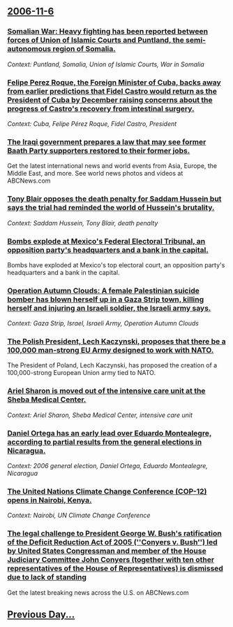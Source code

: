 ## [2006-11-6](/news/2006/11/6/index.md)

### [ Somalian War: Heavy fighting has been reported between forces of Union of Islamic Courts and Puntland, the semi-autonomous region of Somalia. ](/news/2006/11/6/somalian-war-heavy-fighting-has-been-reported-between-forces-of-union-of-islamic-courts-and-puntland-the-semi-autonomous-region-of-somali.md)
_Context: Puntland, Somalia, Union of Islamic Courts, War in Somalia_

### [ Felipe Perez Roque, the Foreign Minister of Cuba, backs away from earlier predictions that Fidel Castro would return as the President of Cuba by December raising concerns about the progress of Castro's recovery from intestinal surgery. ](/news/2006/11/6/felipe-pa-c-rez-roque-the-foreign-minister-of-cuba-backs-away-from-earlier-predictions-that-fidel-castro-would-return-as-the-president-of-c.md)
_Context: Cuba, Felipe Pérez Roque, Fidel Castro, President_

### [ The Iraqi government prepares a law that may see former Baath Party supporters restored to their former jobs. ](/news/2006/11/6/the-iraqi-government-prepares-a-law-that-may-see-former-baath-party-supporters-restored-to-their-former-jobs.md)
Get the latest international news and world events from Asia, Europe, the Middle East, and more. See world news photos and videos at ABCNews.com

### [ Tony Blair opposes the death penalty for Saddam Hussein but says the trial had reminded the world of Hussein's brutality. ](/news/2006/11/6/tony-blair-opposes-the-death-penalty-for-saddam-hussein-but-says-the-trial-had-reminded-the-world-of-hussein-s-brutality.md)
_Context: Saddam Hussein, Tony Blair, death penalty_

### [ Bombs explode at Mexico's Federal Electoral Tribunal, an opposition party's headquarters and a bank in the capital. ](/news/2006/11/6/bombs-explode-at-mexico-s-federal-electoral-tribunal-an-opposition-party-s-headquarters-and-a-bank-in-the-capital.md)
Bombs have exploded at Mexico&#39;s top electoral court, an opposition party&#39;s headquarters and a bank in the capital.

### [ Operation Autumn Clouds: A female Palestinian suicide bomber has blown herself up in a Gaza Strip town, killing herself and injuring an Israeli soldier, the Israeli army says. ](/news/2006/11/6/operation-autumn-clouds-a-female-palestinian-suicide-bomber-has-blown-herself-up-in-a-gaza-strip-town-killing-herself-and-injuring-an-isr.md)
_Context: Gaza Strip, Israel, Israeli Army, Operation Autumn Clouds_

### [ The Polish President, Lech Kaczynski, proposes that there be a 100,000 man-strong EU Army designed to work with NATO. ](/news/2006/11/6/the-polish-president-lech-kaczyaski-proposes-that-there-be-a-100-000-man-strong-eu-army-designed-to-work-with-nato.md)
The President of Poland, Lech Kaczynski, has proposed the creation of a 100,000-strong European Union army tied to NATO.

### [ Ariel Sharon is moved out of the intensive care unit at the Sheba Medical Center. ](/news/2006/11/6/ariel-sharon-is-moved-out-of-the-intensive-care-unit-at-the-sheba-medical-center.md)
_Context: Ariel Sharon, Sheba Medical Center, intensive care unit_

### [ Daniel Ortega has an early lead over Eduardo Montealegre, according to partial results from the general elections in Nicaragua. ](/news/2006/11/6/daniel-ortega-has-an-early-lead-over-eduardo-montealegre-according-to-partial-results-from-the-general-elections-in-nicaragua.md)
_Context: 2006 general election, Daniel Ortega, Eduardo Montealegre, Nicaragua_

### [ The United Nations Climate Change Conference (COP-12) opens in Nairobi, Kenya. ](/news/2006/11/6/the-united-nations-climate-change-conference-cop-12-opens-in-nairobi-kenya.md)
_Context: Nairobi, UN Climate Change Conference_

### [ The legal challenge to President George W. Bush's ratification of the Deficit Reduction Act of 2005 (''Conyers v. Bush'') led by United States Congressman and member of the House Judiciary Committee John Conyers (together with ten other representatives of the House of Representatives) is dismissed due to lack of standing ](/news/2006/11/6/the-legal-challenge-to-president-george-w-bush-s-ratification-of-the-deficit-reduction-act-of-2005-conyers-v-bush-led-by-united-sta.md)
Get the latest breaking news across the U.S. on ABCNews.com

## [Previous Day...](/news/2006/11/5/index.md)

